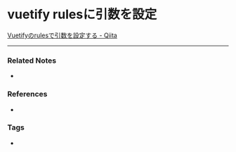 # vuetify rulesに引数を設定
[Vuetifyのrulesで引数を設定する - Qiita](https://qiita.com/ugu/items/90cfeb913651d8b8de03)

----
### Related Notes
- 

### References
- 

### Tags
- 